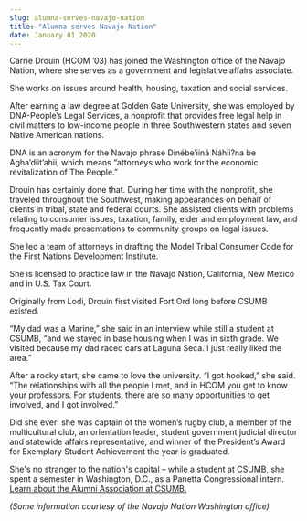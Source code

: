 ```yaml
---
slug: alumna-serves-navajo-nation
title: "Alumna serves Navajo Nation"
date: January 01 2020
---
```


 
<p>
  Carrie Drouin (HCOM ’03) has joined the Washington office of the Navajo
  Nation, where she serves as a government and legislative affairs associate.
</p>
<p>She works on issues around health, housing, taxation and social services.</p>
<p>
  After earning a law degree at Golden Gate University, she was employed by
  DNA-People’s Legal Services, a nonprofit that provides free legal help in
  civil matters to low-income people in three Southwestern states and seven
  Native American nations.
</p>
<p>
  DNA is an acronym for the Navajo phrase Dinébe’iiná Náhii?na be
  Agha’diit’ahii, which means “attorneys who work for the economic
  revitalization of The People.”
</p>
<p>
  Drouin has certainly done that. During her time with the nonprofit, she
  traveled throughout the Southwest, making appearances on behalf of clients in
  tribal, state and federal courts. She assisted clients with problems relating
  to consumer issues, taxation, family, elder and employment law, and frequently
  made presentations to community groups on legal issues.
</p>
<p>
  She led a team of attorneys in drafting the Model Tribal Consumer Code for the
  First Nations Development Institute.
</p>
<p>
  She is licensed to practice law in the Navajo Nation, California, New Mexico
  and in U.S. Tax Court.
</p>
<p>
  Originally from Lodi, Drouin first visited Fort Ord long before CSUMB existed.
</p>
<p>
  “My dad was a Marine,” she said in an interview while still a student at
  CSUMB, “and we stayed in base housing when I was in sixth grade. We visited
  because my dad raced cars at Laguna Seca. I just really liked the area.”
</p>
<p>
  After a rocky start, she came to love the university. “I got hooked,” she
  said. “The relationships with all the people I met, and in HCOM you get to
  know your professors. For students, there are so many opportunities to get
  involved, and I got involved.”
</p>
<p>
  Did she ever: she was captain of the women’s rugby club, a member of the
  multicultural club, an orientation leader, student government judicial
  director and statewide affairs representative, and winner of the President’s
  Award for Exemplary Student Achievement the year is graduated.
</p>
<p>
  She's no stranger to the nation's capital – while a student at CSUMB, she
  spent a semester in Washington, D.C., as a Panetta Congressional intern.
  <a href="https://csumb.edu/alumni"
    >Learn about the Alumni Association at CSUMB.</a
  >
</p>
<p>
  <em>(Some information courtesy of the Navajo Nation Washington office)</em>
</p>
 
